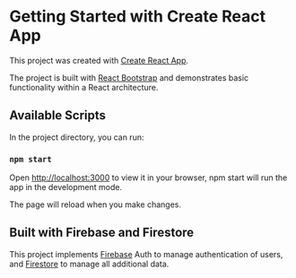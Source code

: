 # Getting Started with Create React App

This project was created with [Create React App](https://github.com/facebook/create-react-app).

The project is built with [React Bootstrap](https://react-bootstrap.netlify.app/) and demonstrates basic functionality within a React architecture.

## Available Scripts

In the project directory, you can run:

### `npm start`

Open [http://localhost:3000](http://localhost:3000) to view it in your browser, npm start will run the app in the development mode.

The page will reload when you make changes.

## Built with Firebase and Firestore

This project implements [Firebase](https://firebase.google.com/) Auth to manage authentication of users, and [Firestore](https://firebase.google.com/docs/firestore/quickstart) to manage all additional data.